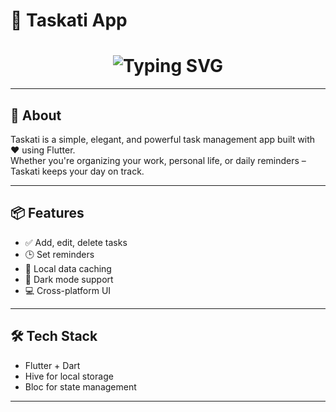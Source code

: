 # 📱 Taskati App

<h1 align="center">
  <img src="https://readme-typing-svg.demolab.com?font=Fira+Code&pause=500&color=FF4B4B&center=true&vCenter=true&multiline=true&width=600&lines=🧠+Organize+your+plans;🌅+Organize+your+day" alt="Typing SVG" />
</h1>

---

## 🚀 About

Taskati is a simple, elegant, and powerful task management app built with ❤️ using Flutter.  
Whether you're organizing your work, personal life, or daily reminders – Taskati keeps your day on track.

---

## 📦 Features

- ✅ Add, edit, delete tasks
- 🕒 Set reminders
- 💾 Local data caching
- 🌙 Dark mode support
- 💻 Cross-platform UI

---

## 🛠 Tech Stack

- Flutter + Dart
- Hive for local storage
- Bloc for state management

---

